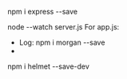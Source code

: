 npm i express --save

node --watch server.js
For app.js:
- Log: 
npm i morgan --save
-
npm i helmet --save-dev



